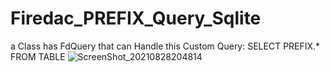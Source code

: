 # Firedac_PREFIX_Query_Sqlite
a Class has FdQuery that can Handle this Custom Query: SELECT PREFIX.* FROM TABLE
![ScreenShot_20210828204814](https://user-images.githubusercontent.com/16312458/131228021-01fdf2f8-8c98-4538-9b21-91ae80dc3bcd.png)
